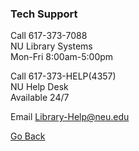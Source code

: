 ---
---

### Tech Support 

Call 617-373-7088  
NU Library Systems  
Mon-Fri 8:00am-5:00pm 

Call 617-373-HELP(4357)  
NU Help Desk  
Available 24/7  

Email [Library-Help@neu.edu](mailto:Library-Help@neu.edu) 

[Go Back](http://www.lib.neu.edu/m/text_call_lib.html) 